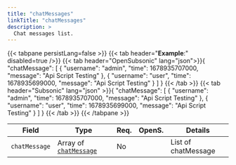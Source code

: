 ```yaml
---
title: "chatMessages"
linkTitle: "chatMessages"
description: >
  Chat messages list.
---
```


{{< tabpane persistLang=false >}}
{{< tab header="**Example**:" disabled=true />}}
{{< tab header="OpenSubsonic" lang="json">}}{
  "chatMessage": [
      {
          "username": "admin",
          "time": 1678935707000,
          "message": "Api Script Testing"
      },
      {
          "username": "user",
          "time": 1678935699000,
          "message": "Api Script Testing"
      }
  ]
}
{{< /tab >}}
{{< tab header="Subsonic" lang="json" >}}{
  "chatMessage": [
      {
          "username": "admin",
          "time": 1678935707000,
          "message": "Api Script Testing"
      },
      {
          "username": "user",
          "time": 1678935699000,
          "message": "Api Script Testing"
      }
  ]
}
{{< /tab >}}
{{< /tabpane >}}

| Field |  Type | Req. | OpenS. | Details |
| --- | --- | --- | --- | --- |
| `chatMessage` | Array of [`chatMessage`](../chatmessage) | No |     | List of chatMessage |
